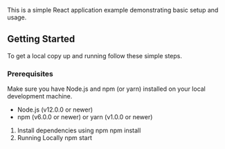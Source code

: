 This is a simple React application example demonstrating basic setup and usage.

## Getting Started

To get a local copy up and running follow these simple steps.

### Prerequisites

Make sure you have Node.js and npm (or yarn) installed on your local development machine.

- Node.js (v12.0.0 or newer)
- npm (v6.0.0 or newer) or yarn (v1.0.0 or newer)

1. Install dependencies using npm
npm install
2. Running Locally
npm start
